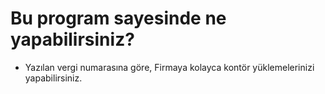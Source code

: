 # Bu program sayesinde ne yapabilirsiniz?

- Yazılan vergi numarasına göre, Firmaya kolayca kontör yüklemelerinizi yapabilirsiniz.
